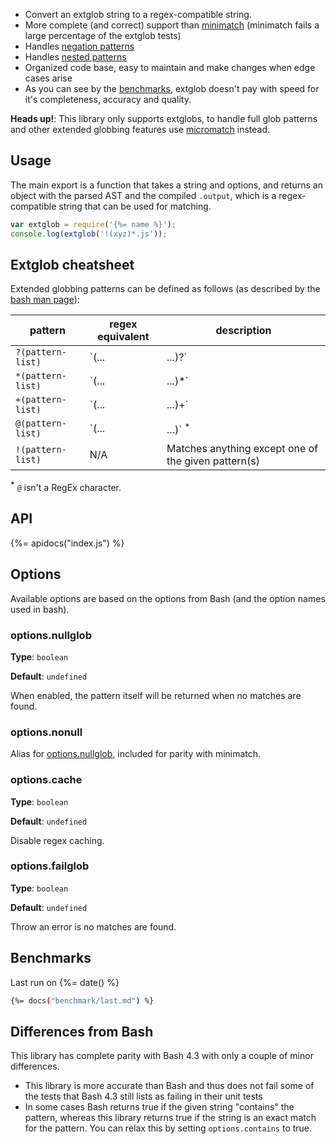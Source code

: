 - Convert an extglob string to a regex-compatible string. 
- More complete (and correct) support than [minimatch](https://github.com/isaacs/minimatch) (minimatch fails a large percentage of the extglob tests)
- Handles [negation patterns](#extglob-patterns)
- Handles [nested patterns](#extglob-patterns)
- Organized code base, easy to maintain and make changes when edge cases arise
- As you can see by the [benchmarks](#benchmarks), extglob doesn't pay with speed for it's completeness, accuracy and quality.

**Heads up!**: This library only supports extglobs, to handle full glob patterns and other extended globbing features use [micromatch][] instead.

## Usage

The main export is a function that takes a string and options, and returns an object with the parsed AST and the compiled `.output`, which is a regex-compatible string that can be used for matching.

```js
var extglob = require('{%= name %}');
console.log(extglob('!(xyz)*.js'));
```

## Extglob cheatsheet

Extended globbing patterns can be defined as follows (as described by the [bash man page][bash]):

| **pattern** | **regex equivalent** | **description** |
| --- | --- | --- |
| `?(pattern-list)` | `(...|...)?` |  Matches zero or one occurrence of the given pattern(s) |
| `*(pattern-list)` | `(...|...)*` |  Matches zero or more occurrences of the given pattern(s) |
| `+(pattern-list)` | `(...|...)+` |  Matches one or more occurrences of the given pattern(s) |
| `@(pattern-list)` | `(...|...)` <sup>*</sup> |  Matches one of the given pattern(s) |
| `!(pattern-list)` | N/A |  Matches anything except one of the given pattern(s) |

<sup><strong>*</strong></sup> `@` isn't a RegEx character.

## API
{%= apidocs("index.js") %}

## Options

Available options are based on the options from Bash (and the option names used in bash).

### options.nullglob 

**Type**: `boolean`

**Default**: `undefined`

When enabled, the pattern itself will be returned when no matches are found.

### options.nonull 

Alias for [options.nullglob](#optionsnullglob), included for parity with minimatch.

### options.cache 

**Type**: `boolean`

**Default**: `undefined`

Disable regex caching.

### options.failglob 

**Type**: `boolean`

**Default**: `undefined`

Throw an error is no matches are found.

## Benchmarks

Last run on {%= date() %}

```sh
{%= docs("benchmark/last.md") %}
```

## Differences from Bash

This library has complete parity with Bash 4.3 with only a couple of minor differences. 

- This library is more accurate than Bash and thus does not fail some of the tests that Bash 4.3 still lists as failing in their unit tests
- In some cases Bash returns true if the given string "contains" the pattern, whereas this library returns true if the string is an exact match for the pattern. You can relax this by setting `options.contains` to true.

[bash]: https://www.gnu.org/software/bash/manual/html_node/Pattern-Matching.html
[micromatch]: https://github.com/jonschlinkert/micromatch
